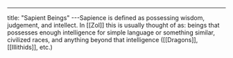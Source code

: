 ---
title: "Sapient Beings"
---Sapience is defined as possessing wisdom, judgement, and intellect. In [[Zol]] this is usually thought of as: beings that possesses enough intelligence for simple language or something similar, civilized races, and anything beyond that intelligence ([[Dragons]], [[Illithids]], etc.)